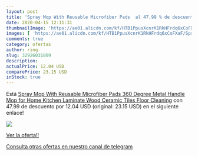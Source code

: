 ```yaml
---
layout: post
title: 'Spray Mop With Reusable Microfiber Pads  al 47.99 % de descuento'
date: 2020-04-15 12:11:31
thumbnailImage: 'https://ae01.alicdn.com/kf/HTB1PpusXcnrK1RkHFrdq6xCoFXaF/Spray-Mop-With-Reusable-Microfiber-Pads-360-Degree-Metal-Handle-Mop-for-Home-Kitchen-Laminate-Wood.jpg_350x350._SL200_.jpg'
images: [ 'https://ae01.alicdn.com/kf/HTB1PpusXcnrK1RkHFrdq6xCoFXaF/Spray-Mop-With-Reusable-Microfiber-Pads-360-Degree-Metal-Handle-Mop-for-Home-Kitchen-Laminate-Wood.jpg_350x350._SL200_.jpg' ]
comments: true
category: ofertas
author: ring
slug: 32926031809
description:
actualPrice: 12.04 USD
comparePrice: 23.15 USD
inStock: true
---
```


Está [Spray Mop With Reusable Microfiber Pads 360 Degree Metal Handle Mop for Home Kitchen Laminate Wood Ceramic Tiles Floor Cleaning](https://www.amazon.com/dp/32926031809/?tag=redken08-20) con 47.99 de descuento por 12.04 USD (original: 23.15 USD) en el siguiente enlace!

[![](https://ae01.alicdn.com/kf/HTB1PpusXcnrK1RkHFrdq6xCoFXaF/Spray-Mop-With-Reusable-Microfiber-Pads-360-Degree-Metal-Handle-Mop-for-Home-Kitchen-Laminate-Wood.jpg_350x350._SL200_.jpg)](https://www.amazon.com/dp/32926031809/?tag=redken08-20)

[Ver la oferta!!](https://www.amazon.com/dp/32926031809/?tag=redken08-20)

[Consulta otras ofertas en nuestro canal de telegram](https://t.me/s/ofertas25)
